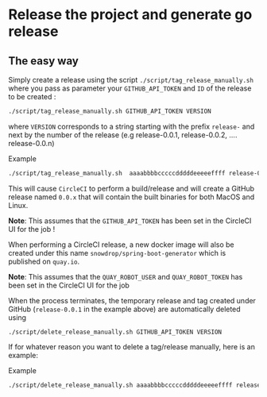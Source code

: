 # Release the project and generate go release

## The easy way

Simply create a release using the script `./script/tag_release_manually.sh` where you pass as parameter your `GITHUB_API_TOKEN` and
`ID` of the release to be created :

```bash
./script/tag_release_manually.sh GITHUB_API_TOKEN VERSION
```

where `VERSION` corresponds to a string starting with the prefix `release-` and next by the number of the release (e.g release-0.0.1, release-0.0.2, .... release-0.0.n)

Example

```bash
./script/tag_release_manually.sh  aaaabbbbcccccdddddeeeeeffff release-0.0.1
```

This will cause `CircleCI` to perform a build/release and will create a GitHub release named `0.0.x`
that will contain the built binaries for both MacOS and Linux.

**Note**: This assumes that the `GITHUB_API_TOKEN` has been set in the CircleCI UI for the job !

When performing a CircleCI release, a new docker image will also be created under this name `snowdrop/spring-boot-generator` 
which is published on `quay.io`.

**Note**: This assumes that the `QUAY_ROBOT_USER` and `QUAY_ROBOT_TOKEN` has been set in the CircleCI UI for the job

When the process terminates, the temporary release and tag created under GitHub (`release-0.0.1` in the example above) are automatically deleted using

`./script/delete_release_manually.sh GITHUB_API_TOKEN VERSION`

If for whatever reason you want to delete a tag/release manually, here is an example:

Example

```bash
./script/delete_release_manually.sh aaaabbbbcccccdddddeeeeeffff release-0.0.1
```

   